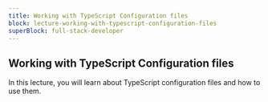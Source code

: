 ```yaml
---
title: Working with TypeScript Configuration files
block: lecture-working-with-typescript-configuration-files
superBlock: full-stack-developer
---
```


## Working with TypeScript Configuration files

In this lecture, you will learn about TypeScript configuration files and how to use them.
